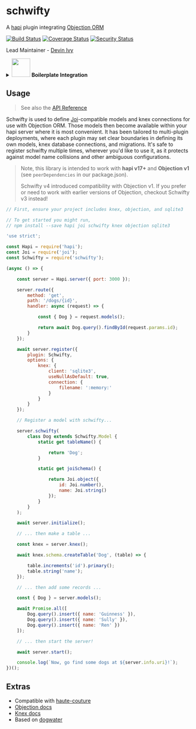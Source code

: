 # schwifty

A [hapi](https://github.com/hapijs/hapi) plugin integrating [Objection ORM](https://github.com/Vincit/objection.js)

[![Build Status](https://travis-ci.org/hapipal/schwifty.svg?branch=master)](https://travis-ci.org/hapipal/schwifty) [![Coverage Status](https://coveralls.io/repos/github/hapipal/schwifty/badge.svg?branch=master)](https://coveralls.io/github/hapipal/schwifty?branch=master) [![Security Status](https://nodesecurity.io/orgs/schwifty/projects/43d64006-d2bd-41c7-a288-5ae051d0e3c2/badge)](https://nodesecurity.io/orgs/schwifty/projects/43d64006-d2bd-41c7-a288-5ae051d0e3c2)

Lead Maintainer - [Devin Ivy](https://github.com/devinivy)

<details>
  <summary>
    <img src='https://imgur.com/SZIjzOW.png' width=50> <b>Boilerplate Integration</b>
  </summary>

  <p>

    This module is specialized to work with the [hapipal boilerplate](https://github.com/hapipal/boilerplate)

    #### Boilerplate setup
    ```sh
    # Clone new hapipal project
    npx hpal new my-project
    cd ./my-project
    npm install

    # Make your first commit to init project history
    git add --all
    git commit -m "Init commit"
    ```
    Now we're ready to add the `Objection ORM` flavor

    ```sh
    git fetch pal --tags
    git cherry-pick objection
    npm install
    ```
    #### Flavor Results
    `git status` should show
    ```sh
    Changes to be committed:

    	new file:   knexfile.js
    	new file:   lib/migrations/.gitkeep
    	new file:   lib/models/.gitkeep
    	new file:   lib/plugins/schwifty.js
    	modified:   package.json
    	modified:   server/manifest.js

    Unmerged paths:
      (use "git add/rm <file>..." as appropriate to mark resolution)

    	deleted by them: package-lock.json
    ```

    #### Usage setup
    ```sh
    hpal make model Dog
    # Wrote lib/models/Dog.js
    hpal make route dogs
    # Wrote lib/routes/dogs.js
    ```
    Time to write a migration file – more about `knex` migration files [here]()
    ```sh
    knex migrate:make dogs
    # Created Migration: path/to/my-project/lib/migrations/20181004162336_dogs.js
    ```

    Edit that file

    ```js
    exports.up = function(knex, Promise) {

        return knex.schema.createTable('Dog', (table) => {

            table.increments('id').primary();
            table.string('name');
        })
        .then(() => {

            // This part is for demo purposes only, you should use knex seeds to
            // put model fixtures in your project if you want the db to have any
            return Promise.all([
                knex('Dog').insert({ name: 'Guinness' }),
                knex('Dog').insert({ name: 'Sully' }),
                knex('Dog').insert({ name: 'Ren' })
            ]);
        });
    };

    exports.down = function(knex, Promise) {

        return knex.schema.dropTable('Dog');
    };
    ```

    Schwifty's defaults will ensure this migration is run when you start the server via `migrateOnStart: true`

    #### Fill in details

    Fill in the details of `lib/models/Dog` and `lib/routes/dogs` based on the `Usage` section below

    **NOTE** It's important to change the class name of your model to `Dog`, or
    whatever matches your tablename

    #### Dog catcher
    Use hpal to catch some dogs
    ```sh
    hpal run debug:curl /dogs/1
    # Dog { id: 1, name: 'Guinness' }

    hpal run debug:curl /dogs/2
    Dog { id: 2, name: 'Sully' }

    hpal run debug:curl /dogs/3
    Dog { id: 3, name: 'Ren' }
    ```
  </p>
</details>

## Usage
> See also the [API Reference](API.md)

Schwifty is used to define [Joi](https://github.com/hapijs/joi)-compatible models and knex connections for use with Objection ORM.  Those models then become available within your hapi server where it is most convenient.  It has been tailored to multi-plugin deployments, where each plugin may set clear boundaries in defining its own models, knex database connections, and migrations.  It's safe to register schwifty multiple times, wherever you'd like to use it, as it protects against model name collisions and other ambiguous configurations.

> Note, this library is intended to work with **hapi v17+** and **Objection v1** (see `peerDependencies` in our package.json).
>
> Schwifty v4 introduced compatibility with Objection v1.  If you prefer or need to work with earlier versions of Objection, checkout Schwifty v3 instead!

```js
// First, ensure your project includes knex, objection, and sqlite3

// To get started you might run,
// npm install --save hapi joi schwifty knex objection sqlite3

'use strict';

const Hapi = require('hapi');
const Joi = require('joi');
const Schwifty = require('schwifty');

(async () => {

    const server = Hapi.server({ port: 3000 });

    server.route({
        method: 'get',
        path: '/dogs/{id}',
        handler: async (request) => {

            const { Dog } = request.models();

            return await Dog.query().findById(request.params.id);
        }
    });

    await server.register({
        plugin: Schwifty,
        options: {
            knex: {
                client: 'sqlite3',
                useNullAsDefault: true,
                connection: {
                    filename: ':memory:'
                }
            }
        }
    });

    // Register a model with schwifty...

    server.schwifty(
        class Dog extends Schwifty.Model {
            static get tableName() {

                return 'Dog';
            }

            static get joiSchema() {

                return Joi.object({
                    id: Joi.number(),
                    name: Joi.string()
                });
            }
        }
    );

    await server.initialize();

    // ... then make a table ...

    const knex = server.knex();

    await knex.schema.createTable('Dog', (table) => {

        table.increments('id').primary();
        table.string('name');
    });

    // ... then add some records ...

    const { Dog } = server.models();

    await Promise.all([
        Dog.query().insert({ name: 'Guinness' }),
        Dog.query().insert({ name: 'Sully' }),
        Dog.query().insert({ name: 'Ren' })
    ]);

    // ... then start the server!

    await server.start();

    console.log(`Now, go find some dogs at ${server.info.uri}!`);
})();
```

## Extras
 - Compatible with [haute-couture](https://github.com/hapipal/haute-couture)
 - [Objection docs](http://vincit.github.io/objection.js)
 - [Knex docs](http://knexjs.org/)
 - Based on [dogwater](https://github.com/devinivy/dogwater)
